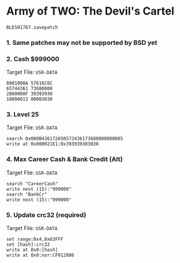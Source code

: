 #  Army of TWO: The Devil's Cartel 

`BLES01767.savepatch`

### 1.  Same patches may not be supported by BSD yet
### 2. Cash $999000

Target File: `USR-DATA`

```
8001000A 57616C6C
65744361 73680000
2800000F 39393930
18000013 00003030
```

### 3. Level 25

Target File: `USR-DATA`

```
search 0x000B436172656572436173680000000005
write at 0x000021E1:0x393939303030
```

### 4. Max Career Cash & Bank Credit (Alt)

Target File: `USR-DATA`

```
search "CareerCash"
write next (15):"999000"
search "BankCr"
write next (15):"999000"
```

### 5. Update crc32 (required)

Target File: `USR-DATA`

```
set range:0x4,0x63FFF
set [hash]:crc32
write at 0x0:[hash]
write at 0x0:xor:CF012886
```

